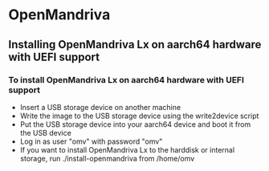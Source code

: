 # OpenMandriva

## Installing OpenMandriva Lx on aarch64 hardware with UEFI support

### To install OpenMandriva Lx on aarch64 hardware with UEFI support

* Insert a USB storage device on another machine
* Write the image to the USB storage device using the write2device script
* Put the USB storage device into your aarch64 device and boot it from the USB device
* Log in as user "omv" with password "omv"
* If you want to install OpenMandriva Lx to the harddisk or internal storage, run ./install-openmandriva from /home/omv

